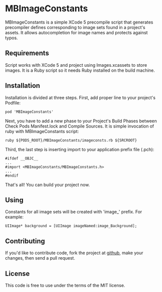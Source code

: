 MBImageConstants
================

MBImageConstants is a simple XCode 5 precompile script that generates precompiler defines 
corresponding to image sets found in a project's assets. 
It allows autocompletion for image names and protects against typos.

Requirements
------------
Script works with XCode 5 and project using Images.xcassets to store images. It is a Ruby script so it needs Ruby installed on the build machine.

Installation
------------
Installation is divided at three steps. First, add proper line to your project's Podfile:

    pod 'MBImageConstants'

Next, you have to add a new phase to your Project's Build Phases between Check Pods Manifest.lock and Compile Sources.
It is simple invocation of ruby with MBImageConstants script:

    ruby ${PODS_ROOT}/MBImageConstants/imageconsts.rb ${SRCROOT}

Third, the last step is inserting import to your application prefix file (.pch):

    #ifdef __OBJC__
    ...
    #import <MBImageConstants/MBImageConstants.h>
    ...
    #endif

That's all! You can build your project now.

Using
-----
Constants for all image sets will be created with 'image_' prefix. For example:

    UIImage* background = [UIImage imageNamed:image_Background];

Contributing
------------
If you'd like to contribute code, fork the project at [github](https://github.com/bananita/mbimageconstants), 
make your changes, then send a pull request.

License
-------
This code is free to use under the terms of the MIT license.
